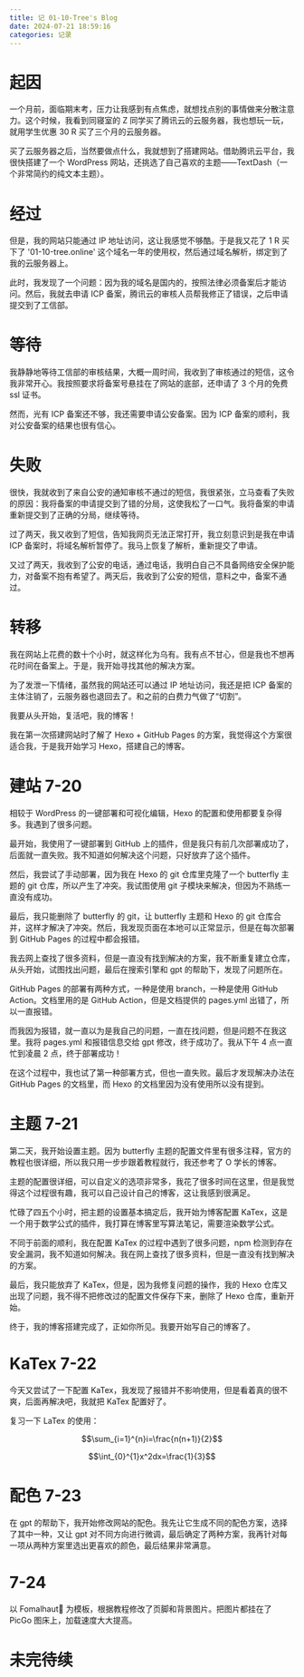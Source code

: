 ```yaml
---
title: 记 01-10-Tree's Blog
date: 2024-07-21 18:59:16
categories: 记录
---
```


# 起因

一个月前，面临期末考，压力让我感到有点焦虑，就想找点别的事情做来分散注意力。这个时候，我看到同寝室的 Z 同学买了腾讯云的云服务器，我也想玩一玩，就用学生优惠 30 R 买了三个月的云服务器。

买了云服务器之后，当然要做点什么，我就想到了搭建网站。借助腾讯云平台，我很快搭建了一个 WordPress 网站，还挑选了自己喜欢的主题——TextDash（一个非常简约的纯文本主题）。

# 经过

但是，我的网站只能通过 IP 地址访问，这让我感觉不够酷。于是我又花了 1 R 买下了 '01-10-tree.online' 这个域名一年的使用权，然后通过域名解析，绑定到了我的云服务器上。

此时，我发现了一个问题：因为我的域名是国内的，按照法律必须备案后才能访问。然后，我就去申请 ICP 备案，腾讯云的审核人员帮我修正了错误，之后申请提交到了工信部。

# 等待

我静静地等待工信部的审核结果，大概一周时间，我收到了审核通过的短信，这令我非常开心。我按照要求将备案号悬挂在了网站的底部，还申请了 3 个月的免费 ssl 证书。

然而，光有 ICP 备案还不够，我还需要申请公安备案。因为 ICP 备案的顺利，我对公安备案的结果也很有信心。

# 失败

很快，我就收到了来自公安的通知审核不通过的短信，我很紧张，立马查看了失败的原因：我将备案的申请提交到了错的分局，这使我松了一口气。我将备案的申请重新提交到了正确的分局，继续等待。

过了两天，我又收到了短信，告知我网页无法正常打开，我立刻意识到是我在申请 ICP 备案时，将域名解析暂停了。我马上恢复了解析，重新提交了申请。

又过了两天，我收到了公安的电话，通过电话，我明白自己不具备网络安全保护能力，对备案不抱有希望了。两天后，我收到了公安的短信，意料之中，备案不通过。

# 转移

我在网站上花费的数十个小时，就这样化为乌有。我有点不甘心，但是我也不想再花时间在备案上。于是，我开始寻找其他的解决方案。

为了发泄一下情绪，虽然我的网站还可以通过 IP 地址访问，我还是把 ICP 备案的主体注销了，云服务器也退回去了。和之前的白费力气做了“切割”。

我要从头开始，复活吧，我的博客！

我在第一次搭建网站时了解了 Hexo + GitHub Pages 的方案，我觉得这个方案很适合我，于是我开始学习 Hexo，搭建自己的博客。

# 建站 7-20

相较于 WordPress 的一键部署和可视化编辑，Hexo 的配置和使用都要复杂得多。我遇到了很多问题。

最开始，我使用了一键部署到 GitHub 上的插件，但是我只有前几次部署成功了，后面就一直失败。我不知道如何解决这个问题，只好放弃了这个插件。

然后，我尝试了手动部署，因为我在 Hexo 的 git 仓库里克隆了一个 butterfly 主题的 git 仓库，所以产生了冲突。我试图使用 git 子模块来解决，但因为不熟练一直没有成功。

最后，我只能删除了 butterfly 的 git，让 butterfly 主题和 Hexo 的 git 仓库合并，这样才解决了冲突。然后，我发现页面在本地可以正常显示，但是在每次部署到 GitHub Pages 的过程中都会报错。

我去网上查找了很多资料，但是一直没有找到解决的方案，我不断重复建立仓库，从头开始，试图找出问题，最后在搜索引擎和 gpt 的帮助下，发现了问题所在。

GitHub Pages 的部署有两种方式，一种是使用 branch，一种是使用 GitHub Action。文档里用的是 GitHub Action，但是文档提供的 pages.yml 出错了，所以一直报错。

而我因为报错，就一直以为是我自己的问题，一直在找问题，但是问题不在我这里。我将 pages.yml 和报错信息交给 gpt 修改，终于成功了。我从下午 4 点一直忙到凌晨 2 点，终于部署成功！

在这个过程中，我也试了第一种部署方式，但也一直失败。最后才发现解决办法在 GitHub Pages 的文档里，而 Hexo 的文档里因为没有使用所以没有提到。

# 主题 7-21

第二天，我开始设置主题。因为 butterfly 主题的配置文件里有很多注释，官方的教程也很详细，所以我只用一步步跟着教程就行，我还参考了 O 学长的博客。

主题的配置很详细，可以自定义的选项非常多，我花了很多时间在这里，但是我觉得这个过程很有趣，我可以自己设计自己的博客，这让我感到很满足。

忙碌了四五个小时，把主题的设置基本搞定后，我开始为博客配置 KaTex，这是一个用于数学公式的插件，我打算在博客里写算法笔记，需要渲染数学公式。

不同于前面的顺利，我在配置 KaTex 的过程中遇到了很多问题，npm 检测到存在安全漏洞，我不知道如何解决。我在网上查找了很多资料，但是一直没有找到解决的方案。

最后，我只能放弃了 KaTex，但是，因为我修复问题的操作，我的 Hexo 仓库又出现了问题，我不得不把修改过的配置文件保存下来，删除了 Hexo 仓库，重新开始。

终于，我的博客搭建完成了，正如你所见。我要开始写自己的博客了。

# KaTex 7-22

今天又尝试了一下配置 KaTex，我发现了报错并不影响使用，但是看着真的很不爽，后面再解决吧，我就把 KaTex 配置好了。

复习一下 LaTex 的使用：

$$\sum_{i=1}^{n}i=\frac{n(n+1)}{2}$$

$$\int_{0}^{1}x^2dx=\frac{1}{3}$$

# 配色 7-23

在 gpt 的帮助下，我开始修改网站的配色。我先让它生成不同的配色方案，选择了其中一种，又让 gpt 对不同方向进行微调，最后确定了两种方案，我再针对每一项从两种方案里选出更喜欢的颜色，最后结果非常满意。

# 7-24

以 Fomalhaut🥝 为模板，根据教程修改了页脚和背景图片。把图片都挂在了 PicGo 图床上，加载速度大大提高。

# 未完待续